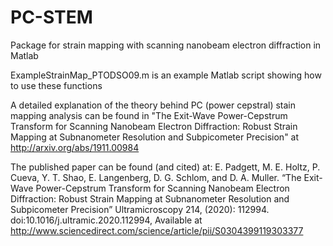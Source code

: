 # PC-STEM
Package for strain mapping with scanning nanobeam electron diffraction in Matlab

ExampleStrainMap_PTODSO09.m   is an example Matlab script showing how to use these functions

A detailed explanation of the theory behind PC (power cepstral) stain mapping analysis can be found in 
"The Exit-Wave Power-Cepstrum Transform for Scanning Nanobeam Electron Diffraction: Robust Strain Mapping at Subnanometer Resolution and Subpicometer Precision" 
at  http://arxiv.org/abs/1911.00984

The published paper can be found (and cited) at: 
E. Padgett, M. E. Holtz, P. Cueva, Y. T. Shao, E. Langenberg, D. G. Schlom, and D. A. Muller. “The Exit-Wave Power-Cepstrum Transform for Scanning Nanobeam Electron Diffraction: Robust Strain Mapping at Subnanometer Resolution and Subpicometer Precision” Ultramicroscopy 214, (2020): 112994. doi:10.1016/j.ultramic.2020.112994, Available at http://www.sciencedirect.com/science/article/pii/S0304399119303377 

